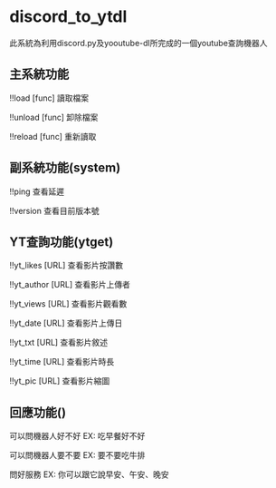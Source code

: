 # discord_to_ytdl
此系統為利用discord.py及yooutube-dl所完成的一個youtube查詢機器人
## 主系統功能
!!load [func]   讀取檔案

!!unload [func] 卸除檔案

!!reload [func] 重新讀取


## 副系統功能(system)
!!ping 查看延遲

!!version 查看目前版本號
## YT查詢功能(ytget)
!!yt_likes [URL]   查看影片按讚數

!!yt_author [URL]  查看影片上傳者

!!yt_views [URL]   查看影片觀看數

!!yt_date [URL]    查看影片上傳日

!!yt_txt [URL]     查看影片敘述

!!yt_time [URL]    查看影片時長

!!yt_pic [URL]     查看影片縮圖


## 回應功能()
可以問機器人好不好       EX: 吃早餐好不好

可以問機器人要不要       EX: 要不要吃牛排

問好服務                EX: 你可以跟它說早安、午安、晚安

